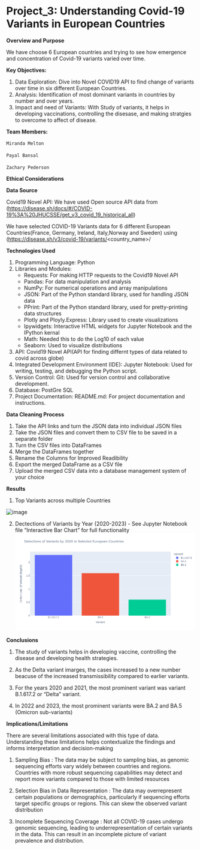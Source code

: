 # Project_3: Understanding Covid-19 Variants in European Countries

**Overview and Purpose**

We have choose 6 European countries and trying to see how emergence and concentration of Covid-19 variants varied over time.


**Key Objectives:**

1. Data Exploration: Dive into Novel COVID19 API to find change of variants over time in six different European Countries.
2. Analysis: Identification of most dominant variants in countries by number and over years.
3. Impact and need of Variants: With Study of variants, it helps in developing vaccinations, controlling the disesase, and making stratgies to overcome to affect of disease.
 

**Team Members:**

  	Miranda Melton
   
  	Payal Bansal
  
   	Zachary Pederson

**Ethical Considerations**

**Data Source**

Covid19 Novel API: We have used Open source API data from (https://disease.sh/docs/#/COVID-19%3A%20JHUCSSE/get_v3_covid_19_historical_all)

We have selected COVID-19 Variants data for 6 different European Countries(France, Germany, Ireland, Italy,Norway and Sweden) using (https://disease.sh/v3/covid-19/variants/<country_name>/

**Technologies Used**

1. Programming Language: Python
2. Libraries and Modules: 
	- Requests: For making HTTP requests to the Covid19 Novel API
	- Pandas: For data manipulation and analysis 
	- NumPy: For numerical operations and array manipulations 
	- JSON: Part of the Python standard library, used for handling JSON data 
	- PPrint: Part of the Python standard library, used for pretty-printing data structures
  	- Plotly and Ployly.Express: Library used to create visualizations
   	- Ipywidgets: Interactive HTML widgets for Jupyter Notebook and the IPython kernal
   	- Math: Needed this to do the Log10 of each value
   	- Seaborn:  Used to visualize distributions
3. API: Covid19 Novel API(API for finding differnt types of data related to covid across globe)
5. Integrated Development Environment (IDE): Jupyter Notebook: Used for writing, testing, and debugging the Python script.
6. Version Control: Git: Used for version control and collaborative development.
7. Database: PostGre SQL 
8. Project Documentation: README.md: For project documentation and instructions.

**Data Cleaning Process**

1. Take the API links and turn the JSON data into individual JSON files
2. Take the JSON files and convert them to CSV file to be saved in a separate folder
3. Turn the CSV files into DataFrames
4. Merge the DataFrames together
5. Rename the Columns for Improved Readibility
6. Export the merged DataFrame as a CSV file
7. Upload the merged CSV data into a database management system of your choice 

**Results**

1. Top Variants across multiple Countries

![image](https://github.com/MahnFrammen/Project-3/assets/148804724/70875d3a-d966-4456-a206-e02408bf2c06)

2. Dectections of Variants by Year (2020-2023) - See Jupyter Notebook file “Interactive Bar Chart” for full functionality 
![image](https://github.com/MahnFrammen/Project-3/blob/dfc25d49fb4394a99fddf301e4557e8b3fb19179/newplot%20(5).png)


**Conclusions**

1. The study of variants helps in developing vaccine, controlling the disease and developing health strategies.

2. As the Delta variant imarges, the cases increased to a new number beacuse of the increased transmissibility compared to earlier variants.
3. For the years 2020 and 2021, the most prominent variant was variant B.1.617.2 or “Delta” variant.
4. In 2022 and 2023, the most prominent variants were BA.2 and BA.5 (Omicron sub-variants)


**Implications/Limitations**

There are several limitations associated with this type of data. Understanding these limitations helps contextualize the findings and informs interpretation and decision-making

1. Sampling Bias : The data may be subject to sampling bias, as genomic sequencing efforts vary widely between countries and regions. Countries with more robust sequencing capabilities may detect and report more variants compared to those with limited resources

2. Selection Bias in Data Representation : The data may overrepresent certain populations or demographics, particularly if sequencing efforts target specific groups or regions. This can skew the observed variant distribution

3. Incomplete Sequencing Coverage : Not all COVID-19 cases undergo genomic sequencing, leading to underrepresentation of certain variants in the data. This can result in an incomplete picture of variant prevalence and distribution.



